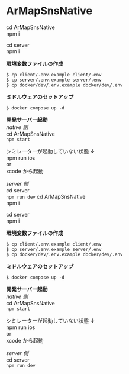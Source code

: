 # ArMapSnsNative

cd ArMapSnsNative  
npm i

cd server  
npm i

**環境変数ファイルの作成**

```
$ cp client/.env.example client/.env
$ cp server/.env.example server/.env
$ cp docker/dev/.env.example docker/dev/.env
```

**ミドルウェアのセットアップ**

```
$ docker compose up -d
```

**開発サーバー起動**  
_native 側_  
cd ArMapSnsNative  
`npm start`

シミレーターが起動していない状態 ↓  
npm run ios  
or  
xcode から起動

_server 側_  
cd server  
`npm run dev`
cd ArMapSnsNative  
npm i

cd server  
npm i

**環境変数ファイルの作成**

```
$ cp client/.env.example client/.env
$ cp server/.env.example server/.env
$ cp docker/dev/.env.example docker/dev/.env
```

**ミドルウェアのセットアップ**

```
$ docker compose up -d
```

**開発サーバー起動**  
_native 側_  
cd ArMapSnsNative  
`npm start`

シミレーターが起動していない状態 ↓  
npm run ios  
or  
xcode から起動

_server 側_  
cd server  
`npm run dev`
